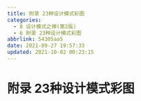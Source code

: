 ```yaml
---
title: 附录 23种设计模式彩图
categories:
  - 8 设计模式之禅(第2版)
  - 6 附录 23种设计模式彩图
abbrlink: 54305aa5
date: 2021-09-27 19:57:33
updated: 2021-10-02 00:23:15
---
```

# 附录 23种设计模式彩图

